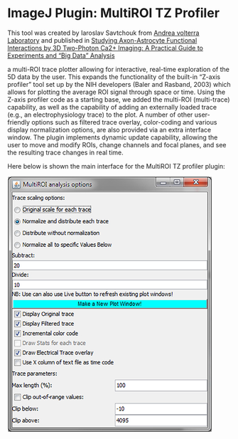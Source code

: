 # ImageJ Plugin: MultiROI TZ Profiler

This tool was created by Iaroslav Savtchouk from [Andrea volterra Laboratory](https://wwwfbm.unil.ch/dnf/group/glia-an-active-synaptic-partner/member/volterra-andrea-volterra) and published in [Studying Axon-Astrocyte Functional Interactions by 3D Two-Photon Ca2+ Imaging: A Practical Guide to Experiments and “Big Data” Analysis](https://www.frontiersin.org/articles/10.3389/fncel.2018.00098/full)

a multi-ROI trace plotter allowing for interactive, real-time exploration of the 5D data by the user. This expands the functionality of the built-in “Z-axis profiler” tool set up by the NIH developers (Baler and Rasband, 2003) which allows for plotting the average ROI signal through space or time. Using the Z-axis profiler code as a starting base, we added the multi-ROI (multi-trace) capability, as well as the capability of adding an externally loaded trace (e.g., an electrophysiology trace) to the plot. A number of other user-friendly options such as filtered trace overlay, color-coding and various display normalization options, are also provided via an extra interface window. The plugin implements dynamic update capability, allowing the user to move and modify ROIs, change channels and focal planes, and see the resulting trace changes in real time.

Here below is shown the main interface for the MultiROI TZ profiler plugin:

![](/img/fncel-12-00098-g006.jpg)
